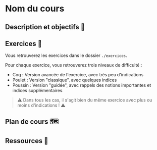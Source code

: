 # Nom du cours

## Description et objectifs 🎯

<!--- Décrire le cours en quelques lignes -->

## Exercices 💪

Vous retrouverez les exercices dans le dossier `./exercices`.

Pour chaque exercice, vous retrouverez trois niveaux de difficulté : 
- Coq : Version avancée de l'exercice, avec très peu d'indications
- Poulet : Version "classique", avec quelques indices
- Poussin : Version "guidée", avec rappels des notions importantes et indices supplémentaires

> ⚠️ Dans tous les cas, il s'agit bien du même exercice avec plus ou moins d'indications ! ⚠️

## Plan de cours 🗺️

<!--- 
- [ ] Chapitre
-->

## Ressources 👜

<!-- 
- Citez les sources utilisées pour la création du cours
-->